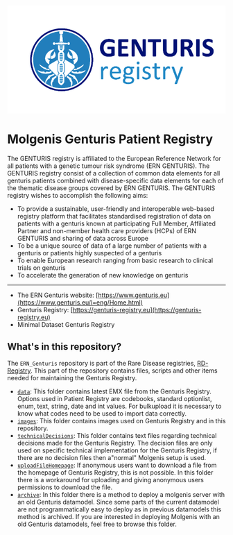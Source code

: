 ![Genturis Registry](/ERN_implementation/ERN_Genturis/images/GenturisRegistry.png)

# Molgenis Genturis Patient Registry

The GENTURIS registry is affiliated to the European Reference Network for all patients with a genetic tumour risk syndrome (ERN GENTURIS). The GENTURIS registry consist of a collection of common data elements for all genturis patients combined with disease-specific data elements for each of the thematic disease groups covered by ERN GENTURIS.
The GENTURIS registry wishes to accomplish the following aims:
-	To provide a sustainable, user-friendly and interoperable web-based registry platform that facilitates standardised registration of data on patients with a genturis known at participating Full Member, Affiliated Partner and non-member health care providers (HCPs) of ERN GENTURIS and sharing of data across Europe
-	To be a unique source of data of a large number of patients with a genturis or patients highly suspected of a genturis
-	To enable European research ranging from basic research to clinical trials on genturis
-	To accelerate the generation of new knowledge on genturis
---------------
- The ERN Genturis website: [https://www.genturis.eu](https://www.genturis.eu/l=eng/Home.html)
- Genturis Registry: [https://genturis-registry.eu](https://genturis-registry.eu)
- Minimal Dataset Genturis Registry

## What's in this repository?

The `ERN_Genturis` repository is part of the Rare Disease registries, [RD-Registry](https://github.com/molgenis/RD-Registry). This part of the repository contains files, scripts and other items needed for maintaining the Genturis Registry.

- [`data`](/ERN_implementation/ERN_Genturis/data/): This folder contains latest EMX file from the Genturis Registry. Options used in Patient Registry are codebooks, standard optionlist, enum, text, string, date and int values. For bulkupload it is necessary to know what codes need to be used to import data correctly.
- [`images`](/ERN_implementation/ERN_Genturis/images/): This folder contains images used on Genturis Registry and in this repository.
- [`technicalDecisions`](/ERN_implementation/ERN_Genturis/technicalDecisions/): This folder contains text files regarding technical decisions made for the Genturis Registry. The decision files are only used on specific technical implementation for the Genturis Registry, if there are no decision files then a"normal" Molgenis setup is used.
-  [`uploadFileHomepage`](/ERN_implementation/ERN_Genturis/uploadFileHomepage/): If anonymous users want to download a file from the homepage of Genturis Registry, this is not possible. In this folder there is a workaround for uploading and giving anonymous users permissions to download the file.
-  [`archive`](/ERN_implementation/ERN_Genturis/archive/): In this folder there is a method to deploy a molgenis server with an old Genturis datamodel. Since some parts of the current datamodel are not programmatically easy to deploy as in previous datamodels this method is archived. If you are interested in deploying Molgenis with an old Genturis datamodels, feel free to browse this folder. 

